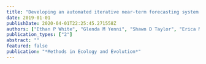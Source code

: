 ```yaml
---
title: "Developing an automated iterative near-term forecasting system for an ecological study"
date: 2019-01-01
publishDate: 2020-04-01T22:25:45.271558Z
authors: ["Ethan P White", "Glenda M Yenni", "Shawn D Taylor", "Erica M Christensen", "Ellen K Bledsoe", "Juniper L Simonis", "SK Morgan Ernest"]
publication_types: ["2"]
abstract: ""
featured: false
publication: "*Methods in Ecology and Evolution*"
---
```


